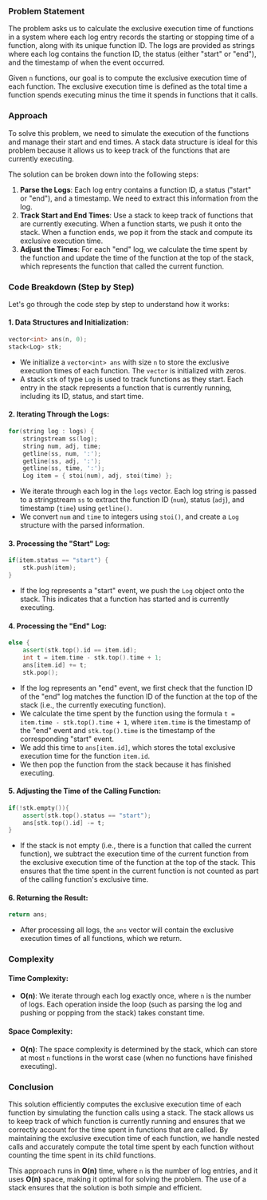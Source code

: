 ### Problem Statement

The problem asks us to calculate the exclusive execution time of functions in a system where each log entry records the starting or stopping time of a function, along with its unique function ID. The logs are provided as strings where each log contains the function ID, the status (either "start" or "end"), and the timestamp of when the event occurred.

Given `n` functions, our goal is to compute the exclusive execution time of each function. The exclusive execution time is defined as the total time a function spends executing minus the time it spends in functions that it calls.

### Approach

To solve this problem, we need to simulate the execution of the functions and manage their start and end times. A stack data structure is ideal for this problem because it allows us to keep track of the functions that are currently executing.

The solution can be broken down into the following steps:

1. **Parse the Logs**: Each log entry contains a function ID, a status ("start" or "end"), and a timestamp. We need to extract this information from the log.
2. **Track Start and End Times**: Use a stack to keep track of functions that are currently executing. When a function starts, we push it onto the stack. When a function ends, we pop it from the stack and compute its exclusive execution time.
3. **Adjust the Times**: For each "end" log, we calculate the time spent by the function and update the time of the function at the top of the stack, which represents the function that called the current function.

### Code Breakdown (Step by Step)

Let's go through the code step by step to understand how it works:

#### 1. **Data Structures and Initialization**:
   ```cpp
   vector<int> ans(n, 0);
   stack<Log> stk;
   ```
   - We initialize a `vector<int> ans` with size `n` to store the exclusive execution times of each function. The `vector` is initialized with zeros.
   - A stack `stk` of type `Log` is used to track functions as they start. Each entry in the stack represents a function that is currently running, including its ID, status, and start time.

#### 2. **Iterating Through the Logs**:
   ```cpp
   for(string log : logs) {
       stringstream ss(log);
       string num, adj, time;
       getline(ss, num, ':');
       getline(ss, adj, ':');
       getline(ss, time, ':');
       Log item = { stoi(num), adj, stoi(time) };
   ```
   - We iterate through each log in the `logs` vector. Each log string is passed to a stringstream `ss` to extract the function ID (`num`), status (`adj`), and timestamp (`time`) using `getline()`.
   - We convert `num` and `time` to integers using `stoi()`, and create a `Log` structure with the parsed information.

#### 3. **Processing the "Start" Log**:
   ```cpp
   if(item.status == "start") {
       stk.push(item);
   }
   ```
   - If the log represents a "start" event, we push the `Log` object onto the stack. This indicates that a function has started and is currently executing.

#### 4. **Processing the "End" Log**:
   ```cpp
   else {
       assert(stk.top().id == item.id);
       int t = item.time - stk.top().time + 1;
       ans[item.id] += t;
       stk.pop();
   ```
   - If the log represents an "end" event, we first check that the function ID of the "end" log matches the function ID of the function at the top of the stack (i.e., the currently executing function).
   - We calculate the time spent by the function using the formula `t = item.time - stk.top().time + 1`, where `item.time` is the timestamp of the "end" event and `stk.top().time` is the timestamp of the corresponding "start" event.
   - We add this time to `ans[item.id]`, which stores the total exclusive execution time for the function `item.id`.
   - We then pop the function from the stack because it has finished executing.

#### 5. **Adjusting the Time of the Calling Function**:
   ```cpp
   if(!stk.empty()){
       assert(stk.top().status == "start");
       ans[stk.top().id] -= t;
   }
   ```
   - If the stack is not empty (i.e., there is a function that called the current function), we subtract the execution time of the current function from the exclusive execution time of the function at the top of the stack. This ensures that the time spent in the current function is not counted as part of the calling function's exclusive time.

#### 6. **Returning the Result**:
   ```cpp
   return ans;
   ```
   - After processing all logs, the `ans` vector will contain the exclusive execution times of all functions, which we return.

### Complexity

#### Time Complexity:
- **O(n)**: We iterate through each log exactly once, where `n` is the number of logs. Each operation inside the loop (such as parsing the log and pushing or popping from the stack) takes constant time.

#### Space Complexity:
- **O(n)**: The space complexity is determined by the stack, which can store at most `n` functions in the worst case (when no functions have finished executing).

### Conclusion

This solution efficiently computes the exclusive execution time of each function by simulating the function calls using a stack. The stack allows us to keep track of which function is currently running and ensures that we correctly account for the time spent in functions that are called. By maintaining the exclusive execution time of each function, we handle nested calls and accurately compute the total time spent by each function without counting the time spent in its child functions.

This approach runs in **O(n)** time, where `n` is the number of log entries, and it uses **O(n)** space, making it optimal for solving the problem. The use of a stack ensures that the solution is both simple and efficient.
